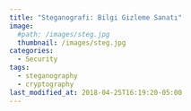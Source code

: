 ```yaml
---
title: "Steganografi: Bilgi Gizleme Sanatı"
image: 
  #path: /images/steg.jpg
  thumbnail: /images/steg.jpg
categories:
  - Security
tags:
  - steganography
  - cryptography
last_modified_at: 2018-04-25T16:19:20-05:00
---
```

